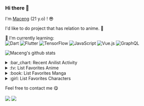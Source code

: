 ### Hi there 👋
I'm [Maceng](https://github.com/dawnlinch) (21 y.o) ! :sunglasses:

I'd like to do project that has relation to anime. :ghost:

:page_with_curl: I'm currently learning:
<br>
![Dart](https://img.shields.io/badge/dart-%230175C2.svg?style=for-the-badge&logo=dart&logoColor=white)
![Flutter](https://img.shields.io/badge/Flutter-%2302569B.svg?style=for-the-badge&logo=Flutter&logoColor=white)
![TensorFlow](https://img.shields.io/badge/TensorFlow-%23FF6F00.svg?style=for-the-badge&logo=TensorFlow&logoColor=white)
![JavaScript](https://img.shields.io/badge/javascript-%23323330.svg?style=for-the-badge&logo=javascript&logoColor=%23F7DF1E)
![Vue.js](https://img.shields.io/badge/vuejs-%2335495e.svg?style=for-the-badge&logo=vuedotjs&logoColor=%234FC08D)
![GraphQL](https://img.shields.io/badge/-GraphQL-E10098?style=for-the-badge&logo=graphql&logoColor=white)


![Maceng's github stats](https://bad-apple-github-readme.vercel.app/api?show_bg=1&username=dawnlinch)

<details>
<summary>:bar_chart: Recent Anilist Activity</summary>
  
<!-- anilist_activity starts -->
<!-- anilist_activity ends -->

</details>

<details>
<summary>:tv: List Favorites Anime</summary>
  
<!-- favorites_anime starts -->
<!-- favorites_anime ends -->

</details>

<details>
<summary>:book: List Favorites Manga</summary>
  
<!-- favorites_manga starts -->
<!-- favorites_manga ends -->

</details>

<details>
<summary>:girl: List Favorites Characters</summary>
  
<!-- favorites_characters starts -->
<!-- favorites_characters ends -->

</details>

Feel free to contact me :yum:
<br><br>
[<img src="https://img.shields.io/badge/LINE-moepoi-brightgreen">](https://line.me/ti/p/~yoroshiku48)
[<img src="https://img.shields.io/badge/Email-moe%40chocola.dev-orange">](mailto:niellsamosir@gmail.com)
